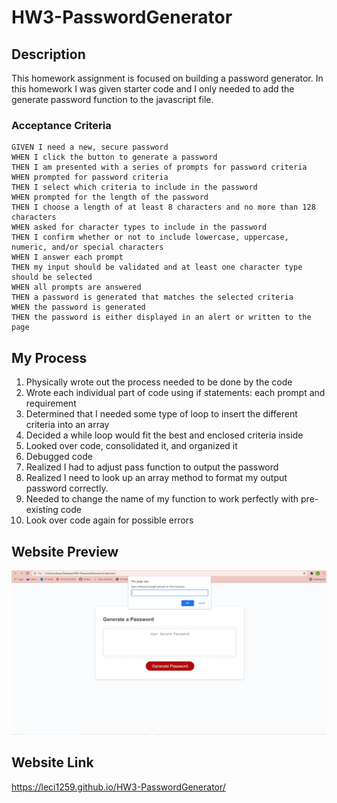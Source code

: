 # HW3-PasswordGenerator

## Description
This homework assignment is focused on building a password generator.
In this homework I was given starter code and I only needed to add the generate password function to the javascript file.


### Acceptance Criteria
```
GIVEN I need a new, secure password
WHEN I click the button to generate a password
THEN I am presented with a series of prompts for password criteria
WHEN prompted for password criteria
THEN I select which criteria to include in the password
WHEN prompted for the length of the password
THEN I choose a length of at least 8 characters and no more than 128 characters
WHEN asked for character types to include in the password
THEN I confirm whether or not to include lowercase, uppercase, numeric, and/or special characters
WHEN I answer each prompt
THEN my input should be validated and at least one character type should be selected
WHEN all prompts are answered
THEN a password is generated that matches the selected criteria
WHEN the password is generated
THEN the password is either displayed in an alert or written to the page
```

## My Process
1. Physically wrote out the process needed to be done by the code
2. Wrote each individual part of code using if statements: each prompt and requirement
3. Determined that I needed some type of loop to insert the different criteria into an array
4. Decided a while loop would fit the best and enclosed criteria inside 
5. Looked over code, consolidated it, and organized it
6. Debugged code
7. Realized I had to adjust pass function to output the password
8. Realized I need to look up an array method to format my output password correctly.
9. Needed to change the name of my function to work perfectly with pre-existing code
10. Look over code again for possible errors

## Website Preview
![Website Image.](https://github.com/Leci1259/HW3-PasswordGenerator/blob/main/Assets/Img/SS.jpg)


## Website Link
https://leci1259.github.io/HW3-PasswordGenerator/

